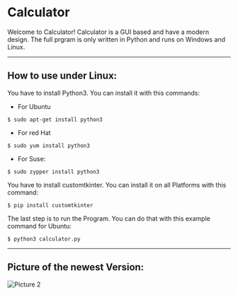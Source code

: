 # Calculator

Welcome to Calculator! Calculator is a GUI based and have a modern design. The full prgram is only written in Python and runs on Windows and Linux.

------------------------------------------------------------------------------------------------------------------------------------------------------------

## How to use under Linux:

You have to install Python3. You can install it with this commands:

- For Ubuntu
```
$ sudo apt-get install python3 
```

- For red Hat
```
$ sudo yum install python3
```

- For Suse:
```
$ sudo zypper install python3
```

You have to install customtkinter. You can install it on all Platforms with this command:

```
$ pip install customtkinter
```

The last step is to run the Program. You can do that with this example command for Ubuntu:
```
$ python3 calculator.py
```

------------------------------------------------------------------------------------------------------------------------------------------------------------

## Picture of the newest Version:

![Picture 2](https://raw.githubusercontent.com/zlElo/Calculator/main/Calculator/pictures/picture%202.png)
